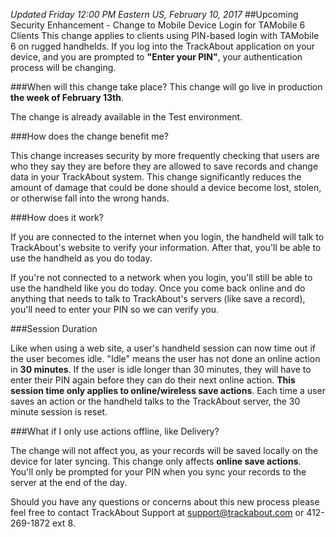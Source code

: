 *Updated Friday 12:00 PM Eastern US, February 10, 2017*
##Upcoming Security Enhancement - Change to Mobile Device Login for TAMobile 6 Clients
This change applies to clients using PIN-based login with TAMobile 6 on rugged handhelds. If you log into the TrackAbout application on your device, and you are prompted to **"Enter your PIN"**, your authentication process will be changing.

###When will this change take place?
This change will go live in production **the week of February 13th**.

The change is already available in the Test environment.

###How does the change benefit me?

This change increases security by more frequently checking that users are who they say they are before they are allowed to save records and change data in your TrackAbout system. This change significantly reduces the amount of damage that could be done should a device become lost, stolen, or otherwise fall into the wrong hands.

###How does it work?

If you are connected to the internet when you login, the handheld will talk to TrackAbout's website to verify your information. After that, you'll be able to use the handheld as you do today. 

If you're not connected to a network when you login, you'll still be able to use the handheld like you do today. Once you come back online and do anything that needs to talk to TrackAbout's servers (like save a record), you'll need to enter your PIN so we can verify you. 


###Session Duration

Like when using a web site, a user's handheld session can now time out if the user becomes idle. "Idle" means the user has not done an online action in **30 minutes**. If the user is idle longer than 30 minutes, they will have to enter their PIN again before they can do their next online action. **This session time only applies to online/wireless save actions**. Each time a user saves an action or the handheld talks to the TrackAbout server, the 30 minute session is reset.

###What if I only use actions offline, like Delivery?

The change will not affect you, as your records will be saved locally on the device for later syncing. This change only affects **online save actions**. You'll only be prompted for your PIN when you sync your records to the server at the end of the day.

Should you have any questions or concerns about this new process please feel free to contact TrackAbout Support at [support@trackabout.com](mailto:support@trackabout.com) or 412-269-1872 ext 8.

